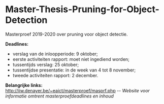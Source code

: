 # Master-Thesis-Pruning-for-Object-Detection
Masterproef 2019-2020 over pruning voor object detectie.

**Deadlines:**
- verslag van de inloopperiode: 9 oktober;
- eerste activiteiten rapport: moet niet ingediend worden;
- tussentijds verslag: 25 oktober;
- tussentijdse presentatie: in de week van 4 tot 8 november;
- tweede activiteiten rapport: 2 december.

**Belangrijke links:** <br/>
http://iiw.denayer.be/~eaict/masterproef/masprf.php --  *Website voor informatie omtrent masterproefdeadlines en inhoud* 
<br><br/>
